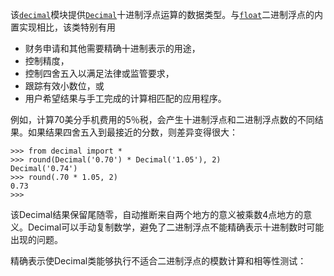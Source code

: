 该[`decimal`](https://docs.python.org/3/library/decimal.html#module-decimal)模块提供[`Decimal`](https://docs.python.org/3/library/decimal.html#decimal.Decimal)十进制浮点运算的数据类型。与[`float`](https://docs.python.org/3/library/functions.html#float)二进制浮点的内置实现相比，该类特别有用

* 财务申请和其他需要精确十进制表示的用途，
* 控制精度，
* 控制四舍五入以满足法律或监管要求，
* 跟踪有效小数位，或
* 用户希望结果与手工完成的计算相匹配的应用程序。

例如，计算70美分手机费用的5％税，会产生十进制浮点和二进制浮点数的不同结果。如果结果四舍五入到最接近的分数，则差异变得很大：

```
>>> from decimal import *
>>> round(Decimal('0.70') * Decimal('1.05'), 2)
Decimal('0.74')
>>> round(.70 * 1.05, 2)
0.73
>>>
```

该Decimal结果保留尾随零，自动推断来自两个地方的意义被乘数4点地方的意义。Decimal可以手动复制数学，避免了二进制浮点不能精确表示十进制数时可能出现的问题。

精确表示使Decimal类能够执行不适合二进制浮点的模数计算和相等性测试：



